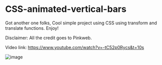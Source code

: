 # CSS-animated-vertical-bars
Got another one folks, Cool simple project using CSS using transform and translate functions. Enjoy!

Disclaimer: All the credit goes to Pinkweb.

Video link: https://www.youtube.com/watch?v=-tC52p0Rycs&t=10s

![image](https://github.com/dndplus5/CSS-animated-vertical-bars/assets/152653893/d0140ea0-656e-4994-90ce-ed375b770dff)
